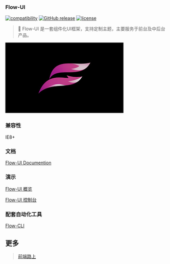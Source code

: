 
### Flow-UI

[![compatibility](https://img.shields.io/badge/compatibility-IE8%2B-orange.svg)]() [![GitHub release](https://img.shields.io/github/release/tower1229/Flow-UI.svg)]() [![license](https://img.shields.io/github/license/tower1229/Flow-UI.svg)]()

> :rainbow: Flow-UI 是一套组件化UI框架，支持定制主题，主要服务于前台及中后台产品。

![logo](https://github.com/tower1229/tower1229.github.io/raw/master/asset/flow-ui-logo.jpg)

### 兼容性

IE8+

### 文档

[Flow-UI Documention](https://tower1229.github.io/Flow-UI/docs/)

### 演示

[Flow-UI 概览](http://tower1229.github.io/Flow-UI/docs/demo.html)

[Flow-UI 控制台](http://refined-x.com/Flow-UI/dashboard/index.html)

### 配套自动化工具

[Flow-CLI](https://tower1229.github.com/Flow-CLI/docs/)

## 更多

> [前端路上](http://refined-x.com)

<br /><br />
